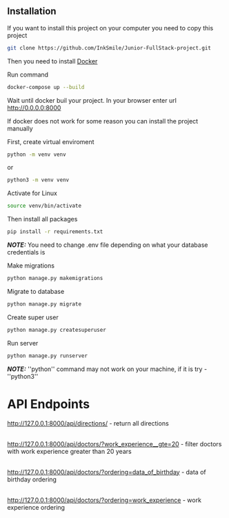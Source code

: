 ## Installation

If you want to install this project on your computer you need to copy this project

```bash
git clone https://github.com/InkSmile/Junior-FullStack-project.git
```
Then you need to install [Docker](https://docs.docker.com/engine/install/)

Run command

```bash
docker-compose up --build
```

Wait until docker buil your project. In your browser enter url http://0.0.0.0:8000

If docker does not work for some reason you can install the project manually

First, create virtual enviroment

```bash
python -m venv venv
```
or
```bash
python3 -m venv venv
```
Activate for Linux
```bash
source venv/bin/activate 
```

Then install all packages
```bash
pip install -r requirements.txt
```
**_NOTE:_**   You need to change .env file depending on what your database credentials is

Make migrations
```bash
python manage.py makemigrations
```
Migrate to database
```bash
python manage.py migrate
```
Create super user
```bash
python manage.py createsuperuser
```
Run server
```bash
python manage.py runserver
```
**_NOTE:_**  ''python'' command may not work on your machine, if it is try -  ''python3''



# API Endpoints

http://127.0.0.1:8000/api/directions/ - return all directions

<br/>http://127.0.0.1:8000/api/doctors/?work_experience__gte=20 - filter doctors with work experience greater than 20 years

<br/> http://127.0.0.1:8000/api/doctors/?ordering=data_of_birthday - data of birthday ordering

<br/> http://127.0.0.1:8000/api/doctors/?ordering=work_experience - work experience ordering